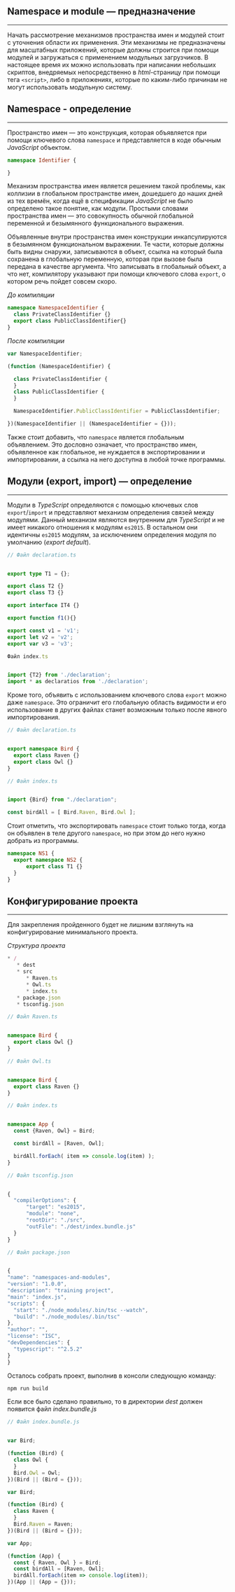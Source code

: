 ## Namespace и module — предназначение
________________

Начать рассмотрение механизмов пространства имен и модулей стоит с уточнения области их применения. Эти механизмы не предназначены для масштабных приложений, которые должны строится при помощи модулей и загружаться с применением модульных загрузчиков. В настоящее время их можно использовать при написании небольших скриптов, внедряемых непосредственно в *html*-страницу при помощи тега `<script>`, либо в приложениях, которые по каким-либо причинам не могут использовать модульную систему.


## Namespace - определение
________________

Пространство имен — это конструкция, которая объявляется при помощи ключевого слова `namespace` и представляется в коде обычным *JavaScript* объектом. 

~~~~~typescript
namespace Identifier {

}
~~~~~

Механизм пространства имен является решением такой проблемы, как коллизии в глобальном пространстве имен, дошедшего до наших дней из тех времён, когда ещё в спецификации *JavaScript* не было определено такое понятие, как модули. Простыми словами пространства имен — это совокупность обычной глобальной переменной и безымянного функционального выражения.

Объявленные внутри пространства имен конструкции инкапсулируются в безымянном функциональном выражении. Те части, которые должны быть видны снаружи, записываются в объект, ссылка на который была сохранена в глобальную переменную, которая при вызове была передана в качестве аргумента. Что записывать в глобальный объект, а что нет, компилятору указывают при помощи ключевого слова `export`, о котором речь пойдет совсем скоро.


*До компиляции*

~~~~~typescript
namespace NamespaceIdentifier {
  class PrivateClassIdentifier {}
  export class PublicClassIdentifier{}
}
~~~~~

*После компиляции*

~~~~~typescript
var NamespaceIdentifier;

(function (NamespaceIdentifier) {

  class PrivateClassIdentifier {
  }
  class PublicClassIdentifier {
  }

  NamespaceIdentifier.PublicClassIdentifier = PublicClassIdentifier;

})(NamespaceIdentifier || (NamespaceIdentifier = {}));
~~~~~

Также стоит добавить, что `namespace` является глобальным объявлением. Это дословно означает, что пространство имен, объявленное как глобальное, не нуждается в экспортировании и импортировании, а ссылка на него доступна в любой точке программы.


## Модули (export, import) — определение
________________

Модули в *TypeScript* определяются с помощью ключевых слов `export`/`import` и представляют механизм определения связей между модулями. Данный механизм являются внутренним для *TypeScript* и не имеет никакого отношения к модулям `es2015`. В остальном они идентичны `es2015` модулям, за исключением определения модуля по умолчанию (*export default*).

~~~~~typescript
// Файл declaration.ts


export type T1 = {};

export class T2 {}
export class T3 {}

export interface IT4 {}

export function f1(){}

export const v1 = 'v1';
export let v2 = 'v2';
export var v3 = 'v3';
~~~~~

~~~~~typescript
Файл index.ts


import {T2} from './declaration';
import * as declaratios from './declaration';
~~~~~

Кроме того, объявить с использованием ключевого слова `export` можно даже `namespace`. Это ограничит его глобальную область видимости и его использование в других файлах станет возможным только после явного импортирования.

~~~~~typescript
// Файл declaration.ts


export namespace Bird {
  export class Raven {}
  export class Owl {}
}
~~~~~

~~~~~typescript
// Файл index.ts


import {Bird} from "./declaration";

const birdAll = [ Bird.Raven, Bird.Owl ];
~~~~~

Стоит отметить, что экспортировать `namespace` стоит только тогда, когда он объявлен в теле другого `namespace`, но при этом до него нужно добрать из программы.

~~~~~typescript
namespace NS1 {
  export namespace NS2 {
      export class T1 {}
  }
}
~~~~~


## Конфигурирование проекта
________________

Для закрепления пройденного будет не лишним взглянуть на  конфигурирование минимального проекта.

*Структура проекта*

~~~~~typescript
* /
   * dest
   * src
      * Raven.ts
      * Owl.ts
      * index.ts
   * package.json
   * tsconfig.json
~~~~~

~~~~~typescript
// Файл Raven.ts


namespace Bird {
  export class Owl {}
}
~~~~~

~~~~~typescript
// Файл Owl.ts


namespace Bird {
  export class Raven {}
}
~~~~~

~~~~~typescript
// Файл index.ts


namespace App {
  const {Raven, Owl} = Bird;

  const birdAll = [Raven, Owl];

  birdAll.forEach( item => console.log(item) );
}
~~~~~

~~~~~typescript
// Файл tsconfig.json


{
  "compilerOptions": {
      "target": "es2015",
      "module": "none",
      "rootDir": "./src",
      "outFile": "./dest/index.bundle.js"
  }
}
~~~~~

~~~~~typescript
// Файл package.json


{
"name": "namespaces-and-modules",
"version": "1.0.0",
"description": "training project",
"main": "index.js",
"scripts": {
  "start": "./node_modules/.bin/tsc --watch",
  "build": "./node_modules/.bin/tsc"
},
"author": "",
"license": "ISC",
"devDependencies": {
  "typescript": "^2.5.2"
}
}
~~~~~

Осталось собрать проект, выполнив в консоли следующую команду:

~~~~~typescript
npm run build
~~~~~

Если все было сделано правильно, то в директории *dest* должен появится файл *index.bundle.js*

~~~~~typescript
// Файл index.bundle.js


var Bird;

(function (Bird) {
  class Owl {
  }
  Bird.Owl = Owl;
})(Bird || (Bird = {}));

var Bird;

(function (Bird) {
  class Raven {
  }
  Bird.Raven = Raven;
})(Bird || (Bird = {}));

var App;

(function (App) {
  const { Raven, Owl } = Bird;
  const birdAll = [Raven, Owl];
  birdAll.forEach(item => console.log(item));
})(App || (App = {}));
~~~~~
